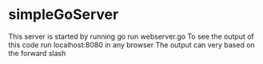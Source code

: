 # simpleGoServer
This server is started by running go run webserver.go
To see the output of this code run localhost:8080 in any browser
The output can very based on the forward slash
<img src = " ">
